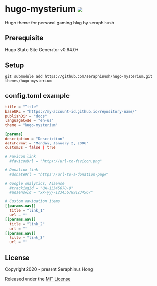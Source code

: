 # hugo-mysterium ![](https://img.shields.io/badge/version-2.00.00-333333.svg?colorA=333333&colorB=169BD7)
Hugo theme for personal gaming blog by seraphinush

## Prerequisite
Hugo Static Site Generator v0.64.0+

## Setup
```
git submodule add https://github.com/seraphinush/hugo-mysterium.git themes/hugo-mysterium
```

## config.toml example
```toml
title = "Title"
baseURL = "https://my-account-id.github.io/repository-name/"
publishDir = "docs"
languageCode = "en-us"
theme = "hugo-mysterium"

[params]
description = "Description"
dateFormat = "Monday, January 2, 2006"
customJs = false | true

# Favicon link
  #faviconUrl = "https://url-to-favicon.png"

# Donation link
  #donateUrl = "https://url-to-a-donation-page"

# Google Analytics, Adsense
  #trackingId = "UA-12345678-9"
  #adsenseId = "xx-yyy-1234567891234567"

# Custom navigation items
[[params.nav]]
  title = "link_1"
  url = ""
[[params.nav]]
  title = "link_2"
  url = ""
[[params.nav]]
  title = "link_3"
  url = ""
```

## License
Copyright 2020 - present Seraphinus Hong

Released under the [MIT License](LICENSE)